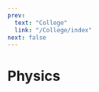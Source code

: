 ```yaml
---
prev:
  text: "College"
  link: "/College/index"
next: false
---
```


# Physics

<!-- - [Lectures](Lectures/index.md) -->

  <!-- - [Lecture One](Lectures/LectureOne.md)
    - [Lecture Two](Lectures/LectureTwo.md)
    - [Lecture Three](Lectures/LectureThree.md) -->

<!-- - [Sections](Sections/index.md)

  - [Section One](Sections/SectionOne.md)
  - [Section Two](Sections/SectionTwo.md)
  - [Section Three](Sections/SectionThree.md) -->

